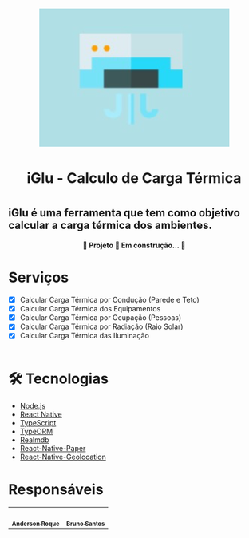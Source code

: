 <h1 align="center">
<img alt="iGlu" title="iGlu" src="https://raw.githubusercontent.com/andersoww/iGlu-React-Native/main/logo%20iGlu.PNG?token=AQIWFUBZPB4YPPLSDDEWLLDBZZUKG" />
<h1>

<h1 align="center">iGlu - Calculo de Carga Térmica<h1>

## iGlu é uma ferramenta que tem como objetivo calcular a carga térmica dos ambientes.



<h4 align="center"> 
	🚧  Projeto 🚀 Em construção...  🚧
</h4>



# Serviços
- [x] Calcular Carga Térmica por Condução (Parede e Teto)
- [x] Calcular Carga Térmica dos Equipamentos
- [x] Calcular Carga Térmica por Ocupação (Pessoas)
- [x] Calcular Carga Térmica por Radiação (Raio Solar)
- [x] Calcular Carga Térmica das Iluminação
<br><br>

# 🛠 Tecnologias
- [Node.js](https://nodejs.org/en/)
- [React Native](https://reactnative.dev/)
- [TypeScript](https://www.typescriptlang.org/)
- [TypeORM](https://typeorm.io/#/)
- [Realmdb](https://docs.mongodb.com/realm/sdk/)
- [React-Native-Paper](https://callstack.github.io/react-native-paper/)
- [React-Native-Geolocation](https://github.com/react-native-geolocation/react-native-geolocation)

# Responsáveis

<table>
<tr>
<td align="center"><a href="https://www.dnlsandiego.com"><img src="https://avatars.githubusercontent.com/u/68248272?v=4" width="100px;" alt=""/><br /><sub><b>Anderson Roque</b></sub></td>
 
 <td align="center"><a href="https://www.dnlsandiego.com"><img src="https://avatars.githubusercontent.com/u/60053139?v=4" width="100px;" alt=""/><br /><sub><b>Bruno Santos</b></sub></td>
</tr>

</table>
